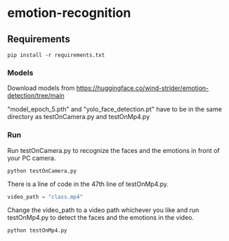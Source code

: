 # emotion-recognition
## Requirements

```shell
pip install -r requirements.txt
```

### Models

Download models from https://huggingface.co/wind-strider/emotion-detection/tree/main

"model_epoch_5.pth" and "yolo_face_detection.pt" have to be in the same directory as  testOnCamera.py and  testOnMp4.py

### Run

Run testOnCamera.py to recognize the faces and the emotions in front of your PC camera.

```shell
python testOnCamera.py
```



There is a line of code in the 47th line of testOnMp4.py.

```python
video_path = "class.mp4"
```

Change the video_path to a video path whichever you like and run testOnMp4.py to detect the faces and the emotions in the video.

```shell
python testOnMp4.py
```


